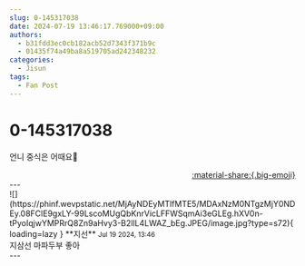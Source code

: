 ```yaml
---
slug: 0-145317038
date: 2024-07-19 13:46:17.769000+09:00
authors:
  - b31fdd3ec0cb182acb52d7343f371b9c
  - 01435f74a49ba8a519705ad242348232
categories:
  - Jisun
tags:
  - Fan Post
---
```


# 0-145317038

<div class="post-container" markdown="1">
<div class="content-container md-sidebar__scrollwrap" markdown="1">

언니 중식은 어때요🥺

</div>
</div>

<div style="text-align: right;" markdown="1">
<a href="https://weverse.io/fromis9/fanpost/0-145317038" style="text-align: right;">:material-share:{.big-emoji}</a>
</div>
---

<div class="comments-container md-sidebar__scrollwrap" markdown="1">
<div class="comment" markdown="1">
<div class='id-container' markdown="1">
![](https://phinf.wevpstatic.net/MjAyNDEyMTlfMTE5/MDAxNzM0NTgzMjY0NDEy.08FClE9gxLY-99LscoMUgQbKnrVicLFFWSqmAi3eGLEg.hXV0n-tPyoIqjwYMPRrQ8Zn9aHvy3-B2llL4LWAZ_bEg.JPEG/image.jpg?type=s72){ loading=lazy }
**<span class="artist">지선</span>** <small>Jul 19 2024, 13:46</small><br>
</div>
<div class='comment-body' markdown="1">
지삼선 마파두부 좋아
</div>
</div>
</div>
---
